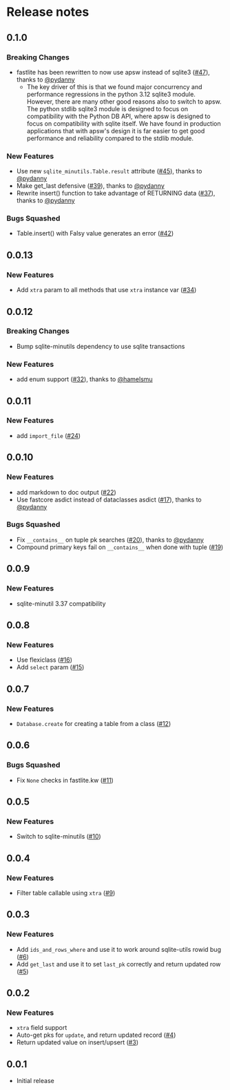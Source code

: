 # Release notes

<!-- do not remove -->

## 0.1.0

### Breaking Changes

- fastlite has been rewritten to now use apsw instead of sqlite3 ([#47](https://github.com/AnswerDotAI/fastlite/pull/47)), thanks to [@pydanny](https://github.com/pydanny)
  - The key driver of this is that we found major concurrency and performance regressions in the python 3.12 sqlite3 module. However, there are many other good reasons also to switch to apsw. The python stdlib sqlite3 module is designed to focus on compatibility with the Python DB API, where apsw is designed to focus on compatibility with sqlite itself. We have found in production applications that with apsw's design it is far easier to get good performance and reliability compared to the stdlib module.

### New Features

- Use new `sqlite_minutils.Table.result` attribute ([#45](https://github.com/AnswerDotAI/fastlite/pull/45)), thanks to [@pydanny](https://github.com/pydanny)
- Make get_last defensive ([#39](https://github.com/AnswerDotAI/fastlite/pull/39)), thanks to [@pydanny](https://github.com/pydanny)
- Rewrite insert() function to take advantage of RETURNING data ([#37](https://github.com/AnswerDotAI/fastlite/pull/37)), thanks to [@pydanny](https://github.com/pydanny)

### Bugs Squashed

- Table.insert() with Falsy value generates an error ([#42](https://github.com/AnswerDotAI/fastlite/issues/42))


## 0.0.13

### New Features

- Add `xtra` param to all methods that use `xtra` instance var ([#34](https://github.com/AnswerDotAI/fastlite/issues/34))


## 0.0.12

### Breaking Changes

- Bump sqlite-minutils dependency to use sqlite transactions

### New Features

- add enum support ([#32](https://github.com/AnswerDotAI/fastlite/pull/32)), thanks to [@hamelsmu](https://github.com/hamelsmu)


## 0.0.11

### New Features

- add `import_file` ([#24](https://github.com/AnswerDotAI/fastlite/issues/24))


## 0.0.10

### New Features

- add markdown to doc output ([#22](https://github.com/AnswerDotAI/fastlite/issues/22))
- Use fastcore asdict instead of dataclasses asdict ([#17](https://github.com/AnswerDotAI/fastlite/pull/17)), thanks to [@pydanny](https://github.com/pydanny)

### Bugs Squashed

- Fix `__contains__` on tuple pk searches ([#20](https://github.com/AnswerDotAI/fastlite/pull/20)), thanks to [@pydanny](https://github.com/pydanny)
- Compound primary keys fail on `__contains__` when done with tuple ([#19](https://github.com/AnswerDotAI/fastlite/issues/19))


## 0.0.9

### New Features

- sqlite-minutil 3.37 compatibility


## 0.0.8

### New Features

- Use flexiclass ([#16](https://github.com/AnswerDotAI/fastlite/issues/16))
- Add `select` param ([#15](https://github.com/AnswerDotAI/fastlite/issues/15))


## 0.0.7

### New Features

- `Database.create` for creating a table from a class ([#12](https://github.com/AnswerDotAI/fastlite/issues/12))


## 0.0.6


### Bugs Squashed

- Fix `None` checks in fastlite.kw ([#11](https://github.com/AnswerDotAI/fastlite/issues/11))


## 0.0.5

### New Features

- Switch to sqlite-minutils ([#10](https://github.com/AnswerDotAI/fastlite/issues/10))


## 0.0.4

### New Features

- Filter table callable using `xtra` ([#9](https://github.com/AnswerDotAI/fastlite/issues/9))


## 0.0.3

### New Features

- Add `ids_and_rows_where` and use it to work around sqlite-utils rowid bug ([#6](https://github.com/AnswerDotAI/fastlite/issues/6))
- Add `get_last` and use it to set `last_pk` correctly and return updated row ([#5](https://github.com/AnswerDotAI/fastlite/issues/5))


## 0.0.2

### New Features

- `xtra` field support
- Auto-get pks for `update`, and return updated record ([#4](https://github.com/AnswerDotAI/fastlite/issues/4))
- Return updated value on insert/upsert ([#3](https://github.com/AnswerDotAI/fastlite/issues/3))


## 0.0.1

- Initial release

